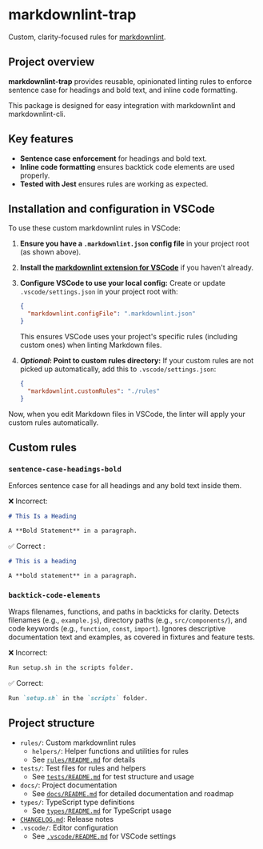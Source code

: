 # markdownlint-trap

Custom, clarity-focused rules for [markdownlint](https://github.com/DavidAnson/markdownlint).

## Project overview

**markdownlint-trap** provides reusable, opinionated linting rules to enforce sentence case for headings and bold text, and inline code formatting.

This package is designed for easy integration with markdownlint and markdownlint-cli.

## Key features

- **Sentence case enforcement** for headings and bold text.
- **Inline code formatting** ensures backtick code elements are used properly.
- **Tested with Jest** ensures rules are working as expected.

## Installation and configuration in VSCode

To use these custom markdownlint rules in VSCode:

1. **Ensure you have a `.markdownlint.json` config file** in your project root (as shown above).
2. **Install the [markdownlint extension for VSCode](https://marketplace.visualstudio.com/items?itemName=DavidAnson.vscode-markdownlint)** if you haven't already.
3. **Configure VSCode to use your local config:**
   Create or update `.vscode/settings.json` in your project root with:

     ```json
     {
       "markdownlint.configFile": ".markdownlint.json"
     }
     ```

   This ensures VSCode uses your project's specific rules (including custom ones) when linting Markdown files.

4. ***Optional*: Point to custom rules directory:**
   If your custom rules are not picked up automatically, add this to `.vscode/settings.json`:

     ```json
     {
       "markdownlint.customRules": "./rules"
     }
     ```

Now, when you edit Markdown files in VSCode, the linter will apply your custom rules automatically.

## Custom rules

### `sentence-case-headings-bold`

Enforces sentence case for all headings and any bold text inside them.

❌ Incorrect:

```markdown
# This Is a Heading

A **Bold Statement** in a paragraph.
```

✅ Correct :

```markdown
# This is a heading

A **bold statement** in a paragraph.
```

### `backtick-code-elements`

Wraps filenames, functions, and paths in backticks for clarity. Detects filenames (e.g., `example.js`), directory paths (e.g., `src/components/`), and code keywords (e.g., `function`, `const`, `import`). Ignores descriptive documentation text and examples, as covered in fixtures and feature tests.

❌ Incorrect:

```markdown
Run setup.sh in the scripts folder.
```

✅ Correct:

```markdown
Run `setup.sh` in the `scripts` folder.
```

## Project structure

- `rules/`: Custom markdownlint rules
  - `helpers/`: Helper functions and utilities for rules
  - See [`rules/README.md`](./rules/README.md) for details
- `tests/`: Test files for rules and helpers
  - See [`tests/README.md`](./tests/README.md) for test structure and usage
- `docs/`: Project documentation
  - See [`docs/README.md`](./docs/README.md) for detailed documentation and roadmap
- `types/`: TypeScript type definitions
  - See [`types/README.md`](./types/README.md) for TypeScript usage
- [`CHANGELOG.md`](./CHANGELOG.md): Release notes
- `.vscode/`: Editor configuration
  - See [`.vscode/README.md`](./.vscode/README.md) for VSCode settings
